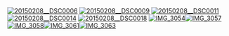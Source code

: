 <html><body><a href="http://alexkerney.com/wp-content/uploads/2015/03/20150208__DSC0006.jpg"><img class="alignnone size-large wp-image-2147 [ftmt_id] nofotomoto" src="http://alexkerney.com/wp-content/uploads/2015/03/20150208__DSC0006-840x1265.jpg" alt="20150208__DSC0006"></a> <a href="http://alexkerney.com/wp-content/uploads/2015/03/20150208__DSC0009.jpg"><img class="alignnone size-large wp-image-2148 [ftmt_id] nofotomoto" src="http://alexkerney.com/wp-content/uploads/2015/03/20150208__DSC0009-840x1265.jpg" alt="20150208__DSC0009"></a> <a href="http://alexkerney.com/wp-content/uploads/2015/03/20150208__DSC0011.jpg"><img class="alignnone size-large wp-image-2149 [ftmt_id] nofotomoto" src="http://alexkerney.com/wp-content/uploads/2015/03/20150208__DSC0011-840x1265.jpg" alt="20150208__DSC0011"></a> <a href="http://alexkerney.com/wp-content/uploads/2015/03/20150208__DSC0014.jpg"><img class="alignnone size-large wp-image-2150 [ftmt_id] nofotomoto" src="http://alexkerney.com/wp-content/uploads/2015/03/20150208__DSC0014-840x1265.jpg" alt="20150208__DSC0014"></a> <a href="http://alexkerney.com/wp-content/uploads/2015/03/20150208__DSC0018.jpg"><img class="alignnone size-large wp-image-2151 [ftmt_id] nofotomoto" src="http://alexkerney.com/wp-content/uploads/2015/03/20150208__DSC0018-840x1265.jpg" alt="20150208__DSC0018"></a> <a href="http://alexkerney.com/wp-content/uploads/2015/03/IMG_3054.jpg"><img class="alignnone size-large wp-image-2152 [ftmt_id] nofotomoto" src="http://alexkerney.com/wp-content/uploads/2015/03/IMG_3054-840x630.jpg" alt="IMG_3054"></a><a href="http://alexkerney.com/wp-content/uploads/2015/03/IMG_3057.jpg"><img class="alignnone size-large wp-image-2154 [ftmt_id] nofotomoto" src="http://alexkerney.com/wp-content/uploads/2015/03/IMG_3057-840x1120.jpg" alt="IMG_3057"></a><a href="http://alexkerney.com/wp-content/uploads/2015/03/IMG_3058.jpg"><img class="alignnone size-large wp-image-2155 [ftmt_id] nofotomoto" src="http://alexkerney.com/wp-content/uploads/2015/03/IMG_3058-840x1120.jpg" alt="IMG_3058"></a><a href="http://alexkerney.com/wp-content/uploads/2015/03/IMG_3061.jpg"><img class="alignnone size-large wp-image-2156 [ftmt_id] nofotomoto" src="http://alexkerney.com/wp-content/uploads/2015/03/IMG_3061-840x1120.jpg" alt="IMG_3061"></a><a href="http://alexkerney.com/wp-content/uploads/2015/03/IMG_3063.jpg"><img class="alignnone size-large wp-image-2157 [ftmt_id] nofotomoto" src="http://alexkerney.com/wp-content/uploads/2015/03/IMG_3063-840x630.jpg" alt="IMG_3063"></a></body></html>